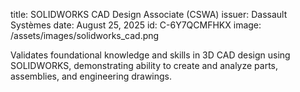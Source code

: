 title: SOLIDWORKS CAD Design Associate (CSWA)
issuer: Dassault Systèmes
date: August 25, 2025
id: C-6Y7QCMFHKX
image: /assets/images/solidworks_cad.png

Validates foundational knowledge and skills in 3D CAD design using SOLIDWORKS, demonstrating ability to create and analyze parts, assemblies, and engineering drawings.
